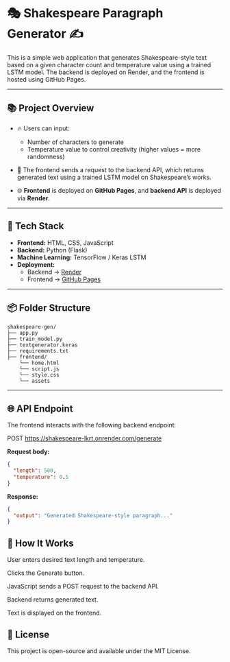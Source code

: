 # 🎭 Shakespeare Paragraph Generator ✍️

This is a simple web application that generates Shakespeare-style text based on a given character count and temperature value using a trained LSTM model. The backend is deployed on Render, and the frontend is hosted using GitHub Pages.

---

## 📚 Project Overview

- 🔥 Users can input:
  - Number of characters to generate
  - Temperature value to control creativity (higher values = more randomness)

- 📡 The frontend sends a request to the backend API, which returns generated text using a trained LSTM model on Shakespeare’s works.

- 🌐 **Frontend** is deployed on **GitHub Pages**, and **backend API** is deployed via **Render**.

---

## 🚀 Tech Stack

- **Frontend:** HTML, CSS, JavaScript
- **Backend:** Python (Flask)
- **Machine Learning:** TensorFlow / Keras LSTM
- **Deployment:** 
  - Backend → [Render](https://render.com)
  - Frontend → [GitHub Pages](https://pages.github.com)

---

## 📦 Folder Structure
```
shakespeare-gen/
├── app.py
├── train_model.py
├── textgenerator.keras
├── requirements.txt
├── frontend/
    └── home.html
    └── script.js
    └── style.css
    └── assets
```
---

## 🌐 API Endpoint

The frontend interacts with the following backend endpoint:

POST https://shakespeare-lkrt.onrender.com/generate


**Request body:**
```json
{
  "length": 500,
  "temperature": 0.5
}
```

**Response:**
```json
{
  "output": "Generated Shakespeare-style paragraph..."
}
```

## 📑 How It Works
User enters desired text length and temperature.

Clicks the Generate button.

JavaScript sends a POST request to the backend API.

Backend returns generated text.

Text is displayed on the frontend.

## 📌 License
This project is open-source and available under the MIT License.
